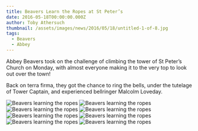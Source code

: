```yaml
---
title: Beavers Learn the Ropes at St Peter’s
date: 2016-05-18T00:00:00.000Z
author: Toby Athersuch
thumbnail: /assets/images/news/2016/05/18/untitled-1-of-8.jpg
tags:
  - Beavers
  - Abbey
---
```


Abbey Beavers took on the challenge of climbing the tower of St Peter’s Church on Monday, with almost everyone making it to the very top to look out over the town!

Back on terra firma, they got the chance to ring the bells, under the tutelage of Tower Captain, and experienced bellringer Malcolm Loveday.

![Beavers learning the ropes](/assets/images/news/2016/05/18/untitled-1-of-8.jpg)
![Beavers learning the ropes](/assets/images/news/2016/05/18/untitled-2-of-8.jpg)
![Beavers learning the ropes](/assets/images/news/2016/05/18/untitled-3-of-8.jpg)
![Beavers learning the ropes](/assets/images/news/2016/05/18/untitled-4-of-8.jpg)
![Beavers learning the ropes](/assets/images/news/2016/05/18/untitled-5-of-8.jpg)
![Beavers learning the ropes](/assets/images/news/2016/05/18/untitled-6-of-8.jpg)
![Beavers learning the ropes](/assets/images/news/2016/05/18/untitled-7-of-8.jpg)
![Beavers learning the ropes](/assets/images/news/2016/05/18/untitled-8-of-8.jpg)
